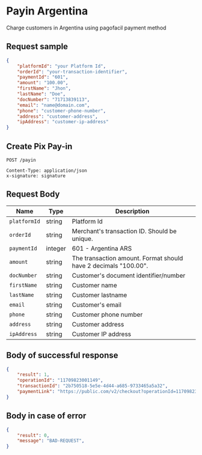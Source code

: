 # Payin Argentina

Charge customers in Argentina using pagofacil payment method

## Request sample

```json
{
    "platformId": "your Platform Id",
    "orderId": "your-transaction-identifier",
    "paymentId": "601",
    "amount": "100.00",
    "firstName": "Jhon",
    "lastName": "Doe",
    "docNumber": "71713839113",
    "email": "name@domain.com",
    "phone": "customer-phone-number",
    "address": "customer-address",
    "ipAddress": "customer-ip-address"
}
```
## Create Pix Pay-in
```http
POST /payin

Content-Type: application/json
x-signature: signature
```
## Request Body
| Name | Type | Description |
|-------------|--------|-------------------------------|
| `platformId` | string | Platform Id |
| `orderId` | string | Merchant's transaction ID. Should be unique. |
| `paymentId` | integer| 601 - Argentina ARS |
| `amount` | string | The transaction amount. Format should have 2 decimals "100.00". |
| `docNumber` | string | Customer's document identifier/number |
| `firstName` | string | Customer name |
| `lastName` | string | Customer lastname |
| `email` | string | Customer's email |
| `phone` | string | Customer phone number |
| `address` | string | Customer address |
| `ipAddress` | string | Customer IP address |

## Body of successful response
```json
{
    "result": 1,
    "operationId": "11709823001149",
    "transactionId": "2b750518-5e5e-4d44-a685-9733465a5a32",
    "paymentLink": "https://public.com/v2/checkout?operationId=11709823001149&merchantId=1ad12cf0a-15e0-48da-b65a-06aa379f033d&signature=d4d6d..."
}
```

## Body in case of error
```json
{
    "result": 0,
    "message": "BAD-REQUEST",
}
```

